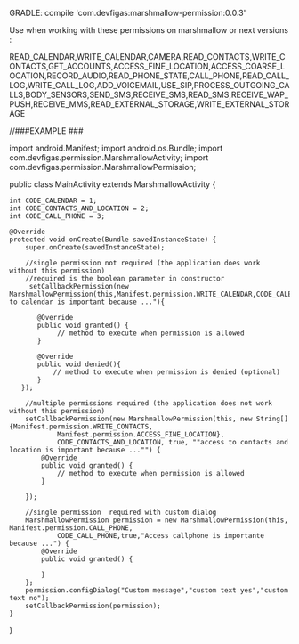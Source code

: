  GRADLE: compile 'com.devfigas:marshmallow-permission:0.0.3'

Use when working with these permissions on marshmallow or next versions :

READ_CALENDAR,WRITE_CALENDAR,CAMERA,READ_CONTACTS,WRITE_CONTACTS,GET_ACCOUNTS,ACCESS_FINE_LOCATION,ACCESS_COARSE_LOCATION,RECORD_AUDIO,READ_PHONE_STATE,CALL_PHONE,READ_CALL_LOG,WRITE_CALL_LOG,ADD_VOICEMAIL,USE_SIP,PROCESS_OUTGOING_CALLS,BODY_SENSORS,SEND_SMS,RECEIVE_SMS,READ_SMS,RECEIVE_WAP_PUSH,RECEIVE_MMS,READ_EXTERNAL_STORAGE,WRITE_EXTERNAL_STORAGE

//###EXAMPLE ###

import android.Manifest;
import android.os.Bundle;
import com.devfigas.permission.MarshmallowActivity;
import com.devfigas.permission.MarshmallowPermission;

public class MainActivity extends MarshmallowActivity {

    int CODE_CALENDAR = 1;
    int CODE_CONTACTS_AND_LOCATION = 2;
    int CODE_CALL_PHONE = 3;

    @Override
    protected void onCreate(Bundle savedInstanceState) {
        super.onCreate(savedInstanceState);

        //single permission not required (the application does work without this permission)
        //required is the boolean parameter in constructor
         setCallbackPermission(new MarshmallowPermission(this,Manifest.permission.WRITE_CALENDAR,CODE_CALENDAR,false,"access to calendar is important because ..."){

           @Override
           public void granted() {
                // method to execute when permission is allowed
           }

           @Override
           public void denied(){
               // method to execute when permission is denied (optional)
           }
       });

        //multiple permissions required (the application does not work without this permission)
        setCallbackPermission(new MarshmallowPermission(this, new String[]{Manifest.permission.WRITE_CONTACTS,
                Manifest.permission.ACCESS_FINE_LOCATION},
                CODE_CONTACTS_AND_LOCATION, true, ""access to contacts and location is important because ..."") {
            @Override
            public void granted() {
                // method to execute when permission is allowed
            }

        });
        
        //single permission  required with custom dialog
        MarshmallowPermission permission = new MarshmallowPermission(this, Manifest.permission.CALL_PHONE,
                CODE_CALL_PHONE,true,"Access callphone is importante because ...") {
            @Override
            public void granted() {

            }
        };
        permission.configDialog("Custom message","custom text yes","custom text no");
        setCallbackPermission(permission);
    }
}

